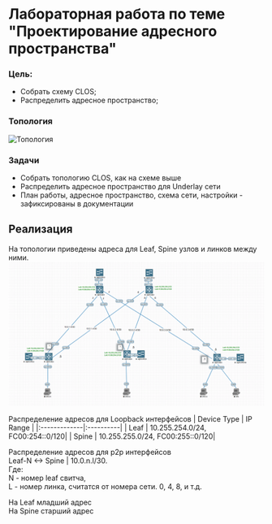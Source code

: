 
# Лабораторная работа по теме "Проектирование адресного пространства"

### Цель:
- Собрать схему CLOS;
- Распределить адресное пространство;

### Топология

![Топология](target_topo.avif "Топология")

### Задачи
- Собрать топологию CLOS, как на схеме выше
- Распределить адресное пространство для Underlay сети
- План работы, адресное пространство, схема сети, настройки - зафиксированы в документации

## Реализация

На топологии приведены адреса для Leaf, Spine узлов и линков между ними.
![Топология](topology1.png "Топология")

Распределение адресов для Loopback интерфейсов
| Device Type | IP Range | 
|:-------------|:----------|
| Leaf | 10.255.254.0/24, FC00:254::0/120|
| Spine | 10.255.255.0/24, FC00:255::0/120|

Распределение адресов для p2p интерфейсов<br />
Leaf-N <-> Spine | 10.0.n.l/30.<br />
Где:<br />
N - номер leaf свитча, <br />
L - номер линка, считатся от номера сети. 0, 4, 8, и т.д.<br />

На Leaf младший адрес<br />
На Spine старший адрес<br />
